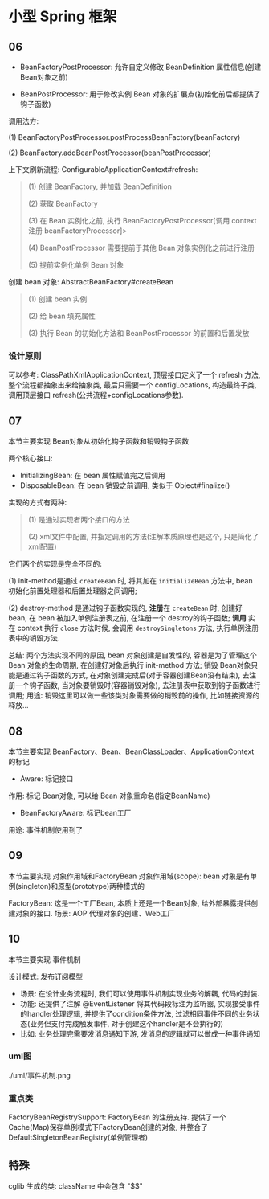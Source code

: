 # 小型 Spring 框架

## 06 
 * BeanFactoryPostProcessor: 允许自定义修改 BeanDefinition 属性信息(创建 Bean对象之前)

 * BeanPostProcessor: 用于修改实例 Bean 对象的扩展点(初始化前后都提供了钩子函数)

调用法方: 

(1) BeanFactoryPostProcessor.postProcessBeanFactory(beanFactory)

(2) BeanFactory.addBeanPostProcessor(beanPostProcessor)

上下文刷新流程: ConfigurableApplicationContext#refresh: 
> (1) 创建 BeanFactory, 并加载 BeanDefinition
> 
> (2) 获取 BeanFactory
> 
> (3) 在 Bean 实例化之前, 执行 BeanFactoryPostProcessor[调用 context 注册 beanFactoryProcessor]> 
> 
> (4) BeanPostProcessor 需要提前于其他 Bean 对象实例化之前进行注册
> 
> (5) 提前实例化单例 Bean 对象

创建 bean 对象: AbstractBeanFactory#createBean
> (1) 创建 bean 实例
> 
> (2) 给 bean 填充属性
> 
> (3) 执行 Bean 的初始化方法和 BeanPostProcessor 的前置和后置发放
### 设计原则
可以参考: ClassPathXmlApplicationContext, 顶层接口定义了一个 refresh 方法, 
整个流程都抽象出来给抽象类, 最后只需要一个 configLocations, 构造最终子类, 调用顶层接口 refresh(公共流程+configLocations参数).

## 07 
本节主要实现 Bean对象从初始化钩子函数和销毁钩子函数

两个核心接口: 
* InitializingBean: 在 bean 属性赋值完之后调用
* DisposableBean: 在 bean 销毁之前调用, 类似于 Object#finalize()

实现的方式有两种:

> (1) 是通过实现者两个接口的方法 
>
> (2) xml文件中配置, 并指定调用的方法(注解本质原理也是这个, 只是简化了xml配置)

它们两个的实现是完全不同的:

(1) init-method是通过 `createBean` 时, 将其加在 `initializeBean` 方法中, bean 初始化前置处理器和后置处理器之间调用;

(2) destroy-method 是通过钩子函数实现的, **注册**在 `createBean` 时, 创建好 bean, 在 bean 被加入单例注册表之前, 在注册一个 destroy的钩子函数; 
**调用** 实在 context 执行 `close` 方法时候, 会调用 `destroySingletons` 方法, 执行单例注册表中的销毁方法.

总结: 两个方法实现不同的原因, bean 对象创建是自发性的, 容器是为了管理这个 Bean 对象的生命周期, 在创建好对象后执行 init-method 方法; 
销毁 Bean对象只能是通过钩子函数的方式, 在对象创建完成后(对于容器创建Bean没有结束), 去注册一个钩子函数, 当对象要销毁时(容器销毁对象), 
去注册表中获取到钩子函数进行调用; 用途: 销毁这里可以做一些该类对象需要做的销毁前的操作, 比如链接资源的释放...

## 08
本节主要实现 BeanFactory、Bean、BeanClassLoader、ApplicationContext 的标记
* Aware: 标记接口

作用: 标记 Bean对象, 可以给 Bean 对象重命名(指定BeanName)
* BeanFactoryAware: 标记bean工厂

用途: 事件机制使用到了

## 09 
本节主要实现 对象作用域和FactoryBean
对象作用域(scope): bean 对象是有单例(singleton)和原型(prototype)两种模式的

FactoryBean: 这是一个工厂Bean, 本质上还是一个Bean对象, 给外部暴露提供创建对象的接口.
场景: AOP 代理对象的创建、Web工厂

## 10
本节主要实现 事件机制

设计模式: 发布订阅模型

* 场景: 在设计业务流程时, 我们可以使用事件机制实现业务的解耦, 代码的封装. 
* 功能: 还提供了注解 @EventListener 将其代码段标注为监听器, 实现接受事件的handler处理逻辑, 并提供了condition条件方法, 过滤相同事件不同的业务状态(业务但支付完成触发事件, 对于创建这个handler是不会执行的)
* 比如: 业务处理完需要发消息通知下游, 发消息的逻辑就可以做成一种事件通知

### uml图
./uml/事件机制.png


### 重点类
FactoryBeanRegistrySupport: FactoryBean 的注册支持. 
提供了一个Cache(Map)保存单例模式下FactoryBean创建的对象, 并整合了 DefaultSingletonBeanRegistry(单例管理者)

## 特殊
cglib 生成的类: className 中会包含 "$$"